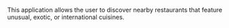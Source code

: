This application allows the user to discover nearby restaurants that feature unusual, exotic, or international cuisines. 
